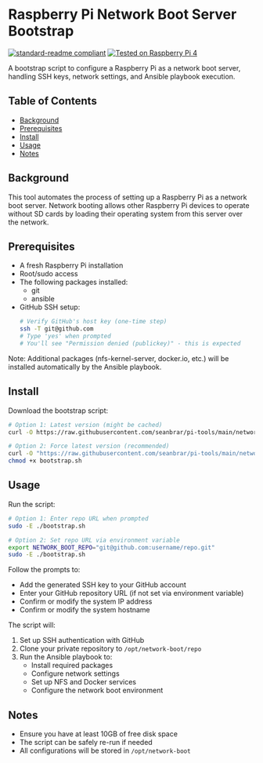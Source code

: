 # Raspberry Pi Network Boot Server Bootstrap

[![standard-readme compliant](https://img.shields.io/badge/readme%20style-standard-brightgreen.svg?style=flat-square)](https://github.com/RichardLitt/standard-readme)
[![Tested on Raspberry Pi 4](https://img.shields.io/badge/tested%20on-Raspberry%20Pi%204-red)](https://www.raspberrypi.com/)

A bootstrap script to configure a Raspberry Pi as a network boot server, handling SSH keys, network settings, and Ansible playbook execution.

## Table of Contents

- [Background](#background)
- [Prerequisites](#prerequisites)
- [Install](#install)
- [Usage](#usage)
- [Notes](#notes)

## Background

This tool automates the process of setting up a Raspberry Pi as a network boot server. Network booting allows other Raspberry Pi devices to operate without SD cards by loading their operating system from this server over the network.

## Prerequisites

- A fresh Raspberry Pi installation
- Root/sudo access
- The following packages installed:
  - git
  - ansible
- GitHub SSH setup:
  ```bash
  # Verify GitHub's host key (one-time step)
  ssh -T git@github.com
  # Type 'yes' when prompted
  # You'll see "Permission denied (publickey)" - this is expected
  ```

Note: Additional packages (nfs-kernel-server, docker.io, etc.) will be installed automatically by the Ansible playbook.

## Install

Download the bootstrap script:
```bash
# Option 1: Latest version (might be cached)
curl -O https://raw.githubusercontent.com/seanbrar/pi-tools/main/network-boot/bootstrap.sh

# Option 2: Force latest version (recommended)
curl -O "https://raw.githubusercontent.com/seanbrar/pi-tools/main/network-boot/bootstrap.sh?$(date +%s)"
chmod +x bootstrap.sh
```

## Usage

Run the script:
```bash
# Option 1: Enter repo URL when prompted
sudo -E ./bootstrap.sh

# Option 2: Set repo URL via environment variable
export NETWORK_BOOT_REPO="git@github.com:username/repo.git"
sudo -E ./bootstrap.sh
```

Follow the prompts to:
   - Add the generated SSH key to your GitHub account
   - Enter your GitHub repository URL (if not set via environment variable)
   - Confirm or modify the system IP address
   - Confirm or modify the system hostname

The script will:
1. Set up SSH authentication with GitHub
2. Clone your private repository to `/opt/network-boot/repo`
3. Run the Ansible playbook to:
   - Install required packages
   - Configure network settings
   - Set up NFS and Docker services
   - Configure the network boot environment

## Notes

- Ensure you have at least 10GB of free disk space
- The script can be safely re-run if needed
- All configurations will be stored in `/opt/network-boot`